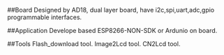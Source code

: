 ##Board
Designed by AD18, dual layer board, have i2c,spi,uart,adc,gpio programmable interfaces.

##Application
Develope based ESP8266-NON-SDK or Ardunio on board.

##Tools
Flash_download tool.
Image2Lcd tool.
CN2Lcd tool.
